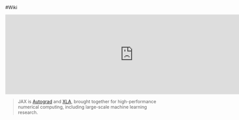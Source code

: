 #Wiki 

<center>
<iframe 
	border=0 
	frameborder=0 
	height=250 
	width=800
	src="https://github.com/google/jax"> 
</iframe>
</center>

> JAX is [Autograd](https://github.com/hips/autograd) and [XLA](https://www.tensorflow.org/xla), brought together for high-performance numerical computing, including large-scale machine learning research.

